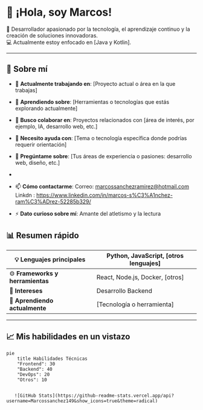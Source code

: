 
# 👋 ¡Hola, soy Marcos! 

🚀 Desarrollador apasionado por la tecnología, el aprendizaje continuo y la creación de soluciones innovadoras.  
💻 Actualmente estoy enfocado en [Java y Kotlin].  

---
## 🚀 Sobre mí

- 🔭 **Actualmente trabajando en**: [Proyecto actual o área en la que trabajas]  
- 🌱 **Aprendiendo sobre**: [Herramientas o tecnologías que estás explorando actualmente]  
- 👯 **Busco colaborar en**: Proyectos relacionados con [área de interés, por ejemplo, IA, desarrollo web, etc.]  
- 🤔 **Necesito ayuda con**: [Tema o tecnología específica donde podrías requerir orientación]  
- 💬 **Pregúntame sobre**: [Tus áreas de experiencia o pasiones: desarrollo web, diseño, etc.]
- 
- 📫 **Cómo contactarme**:
        Correo: marcossanchezramirez@hotmail.com
        Linkdn : https://www.linkedin.com/in/marcos-s%C3%A1nchez-ram%C3%ADrez-52285b329/
  
- ⚡ **Dato curioso sobre mí**: Amante del atletismo y la lectura

## 📊 Resumen rápido

| 💡 **Lenguajes principales**     | Python, JavaScript, [otros lenguajes]   |
|-----------------------------------|---------------------------------------- |
| ⚙️ **Frameworks y herramientas** | React, Node.js, Docker, [otros]         |
| 🎨 **Intereses**                 | Desarrollo Backend                      |
| 🌱 **Aprendiendo actualmente**   | [Tecnología o herramienta]              |

---

## 📈 Mis habilidades en un vistazo

```mermaid
pie
    title Habilidades Técnicas
    "Frontend": 30
    "Backend": 40
    "DevOps": 20
    "Otros": 10


   ![GitHub Stats](https://github-readme-stats.vercel.app/api?username=Marcossanchez149&show_icons=true&theme=radical)

